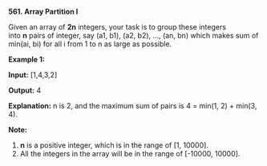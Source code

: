 **561. Array Partition I**

Given an array of **2n** integers, your task is to group these integers into **n** pairs of integer, say (a1, b1), (a2, b2), ..., (an, bn) which makes sum of min(ai, bi) for all i from 1 to n as large as possible.

**Example 1:**

**Input:** [1,4,3,2]

**Output:** 4

**Explanation:** n is 2, and the maximum sum of pairs is 4 = min(1, 2) + min(3, 4).

**Note:**

1. **n** is a positive integer, which is in the range of [1, 10000].
2. All the integers in the array will be in the range of [-10000, 10000].
